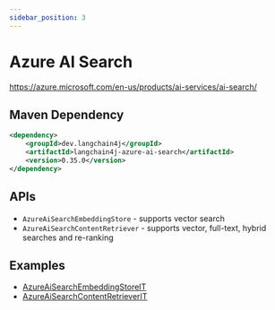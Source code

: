 ```yaml
---
sidebar_position: 3
---
```


# Azure AI Search

https://azure.microsoft.com/en-us/products/ai-services/ai-search/


## Maven Dependency

```xml
<dependency>
    <groupId>dev.langchain4j</groupId>
    <artifactId>langchain4j-azure-ai-search</artifactId>
    <version>0.35.0</version>
</dependency>
```

## APIs

- `AzureAiSearchEmbeddingStore` - supports vector search
- `AzureAiSearchContentRetriever` - supports vector, full-text, hybrid searches and re-ranking


## Examples

- [AzureAiSearchEmbeddingStoreIT](https://github.com/langchain4j/langchain4j/blob/main/langchain4j-azure-ai-search/src/test/java/dev/langchain4j/store/embedding/azure/search/AzureAiSearchEmbeddingStoreIT.java)
- [AzureAiSearchContentRetrieverIT](https://github.com/langchain4j/langchain4j/blob/main/langchain4j-azure-ai-search/src/test/java/dev/langchain4j/rag/content/retriever/azure/search/AzureAiSearchContentRetrieverIT.java)
